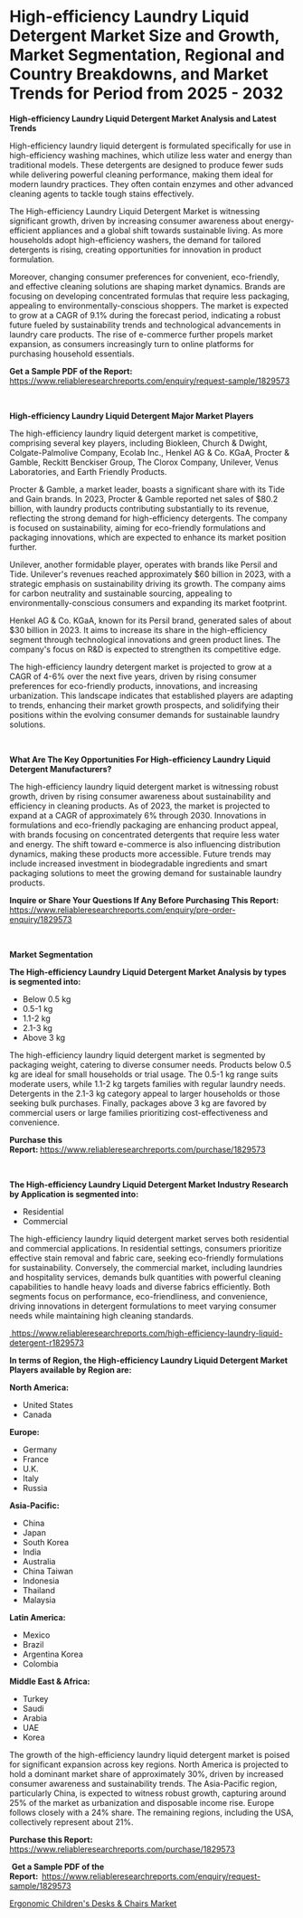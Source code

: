 <p><h1>High-efficiency Laundry Liquid Detergent Market Size and Growth, Market Segmentation, Regional and Country Breakdowns, and Market Trends for Period from 2025 -  2032</h1></p><p><strong>High-efficiency Laundry Liquid Detergent Market Analysis and Latest Trends</strong></p>
<p><p>High-efficiency laundry liquid detergent is formulated specifically for use in high-efficiency washing machines, which utilize less water and energy than traditional models. These detergents are designed to produce fewer suds while delivering powerful cleaning performance, making them ideal for modern laundry practices. They often contain enzymes and other advanced cleaning agents to tackle tough stains effectively.</p><p>The High-efficiency Laundry Liquid Detergent Market is witnessing significant growth, driven by increasing consumer awareness about energy-efficient appliances and a global shift towards sustainable living. As more households adopt high-efficiency washers, the demand for tailored detergents is rising, creating opportunities for innovation in product formulation. </p><p>Moreover, changing consumer preferences for convenient, eco-friendly, and effective cleaning solutions are shaping market dynamics. Brands are focusing on developing concentrated formulas that require less packaging, appealing to environmentally-conscious shoppers. The market is expected to grow at a CAGR of 9.1% during the forecast period, indicating a robust future fueled by sustainability trends and technological advancements in laundry care products. The rise of e-commerce further propels market expansion, as consumers increasingly turn to online platforms for purchasing household essentials.</p></p>
<p><strong>Get a Sample PDF of the Report:&nbsp;</strong> <a href="https://www.reliableresearchreports.com/enquiry/request-sample/1829573?utm_campaign=3430&utm_medium=2&utm_source=Github&utm_content=ia&utm_term=05042025&utm_id=high-efficiency-laundry-liquid-detergent">https://www.reliableresearchreports.com/enquiry/request-sample/1829573</a></p>
<p>&nbsp;</p>
<p><strong>High-efficiency Laundry Liquid Detergent Major Market Players</strong></p>
<p><p>The high-efficiency laundry liquid detergent market is competitive, comprising several key players, including Biokleen, Church & Dwight, Colgate-Palmolive Company, Ecolab Inc., Henkel AG & Co. KGaA, Procter & Gamble, Reckitt Benckiser Group, The Clorox Company, Unilever, Venus Laboratories, and Earth Friendly Products. </p><p>Procter & Gamble, a market leader, boasts a significant share with its Tide and Gain brands. In 2023, Procter & Gamble reported net sales of $80.2 billion, with laundry products contributing substantially to its revenue, reflecting the strong demand for high-efficiency detergents. The company is focused on sustainability, aiming for eco-friendly formulations and packaging innovations, which are expected to enhance its market position further.</p><p>Unilever, another formidable player, operates with brands like Persil and Tide. Unilever's revenues reached approximately $60 billion in 2023, with a strategic emphasis on sustainability driving its growth. The company aims for carbon neutrality and sustainable sourcing, appealing to environmentally-conscious consumers and expanding its market footprint.</p><p>Henkel AG & Co. KGaA, known for its Persil brand, generated sales of about $30 billion in 2023. It aims to increase its share in the high-efficiency segment through technological innovations and green product lines. The company's focus on R&D is expected to strengthen its competitive edge.</p><p>The high-efficiency laundry detergent market is projected to grow at a CAGR of 4-6% over the next five years, driven by rising consumer preferences for eco-friendly products, innovations, and increasing urbanization. This landscape indicates that established players are adapting to trends, enhancing their market growth prospects, and solidifying their positions within the evolving consumer demands for sustainable laundry solutions.</p></p>
<p>&nbsp;</p>
<p><strong>What Are The Key Opportunities For High-efficiency Laundry Liquid Detergent Manufacturers?</strong></p>
<p><p>The high-efficiency laundry liquid detergent market is witnessing robust growth, driven by rising consumer awareness about sustainability and efficiency in cleaning products. As of 2023, the market is projected to expand at a CAGR of approximately 6% through 2030. Innovations in formulations and eco-friendly packaging are enhancing product appeal, with brands focusing on concentrated detergents that require less water and energy. The shift toward e-commerce is also influencing distribution dynamics, making these products more accessible. Future trends may include increased investment in biodegradable ingredients and smart packaging solutions to meet the growing demand for sustainable laundry products.</p></p>
<p><strong>Inquire or Share Your Questions If Any Before Purchasing This Report:</strong> <a href="https://www.reliableresearchreports.com/enquiry/pre-order-enquiry/1829573?utm_campaign=3430&utm_medium=2&utm_source=Github&utm_content=ia&utm_term=05042025&utm_id=high-efficiency-laundry-liquid-detergent">https://www.reliableresearchreports.com/enquiry/pre-order-enquiry/1829573</a></p>
<p>&nbsp;</p>
<p><strong>Market Segmentation</strong></p>
<p><strong>The High-efficiency Laundry Liquid Detergent Market Analysis by types is segmented into:</strong></p>
<p><ul><li>Below 0.5 kg</li><li>0.5-1 kg</li><li>1.1-2 kg</li><li>2.1-3 kg</li><li>Above 3 kg</li></ul></p>
<p><p>The high-efficiency laundry liquid detergent market is segmented by packaging weight, catering to diverse consumer needs. Products below 0.5 kg are ideal for small households or trial usage. The 0.5-1 kg range suits moderate users, while 1.1-2 kg targets families with regular laundry needs. Detergents in the 2.1-3 kg category appeal to larger households or those seeking bulk purchases. Finally, packages above 3 kg are favored by commercial users or large families prioritizing cost-effectiveness and convenience.</p></p>
<p><strong>Purchase this Report:&nbsp;</strong><a href="https://www.reliableresearchreports.com/purchase/1829573?utm_campaign=3430&utm_medium=2&utm_source=Github&utm_content=ia&utm_term=05042025&utm_id=high-efficiency-laundry-liquid-detergent">https://www.reliableresearchreports.com/purchase/1829573</a></p>
<p>&nbsp;</p>
<p><strong>The High-efficiency Laundry Liquid Detergent Market Industry Research by Application is segmented into:</strong></p>
<p><ul><li>Residential</li><li>Commercial</li></ul></p>
<p><p>The high-efficiency laundry liquid detergent market serves both residential and commercial applications. In residential settings, consumers prioritize effective stain removal and fabric care, seeking eco-friendly formulations for sustainability. Conversely, the commercial market, including laundries and hospitality services, demands bulk quantities with powerful cleaning capabilities to handle heavy loads and diverse fabrics efficiently. Both segments focus on performance, eco-friendliness, and convenience, driving innovations in detergent formulations to meet varying consumer needs while maintaining high cleaning standards.</p></p>
<p><a href="https://www.reliableresearchreports.com/high-efficiency-laundry-liquid-detergent-r1829573?utm_campaign=3430&utm_medium=2&utm_source=Github&utm_content=ia&utm_term=05042025&utm_id=high-efficiency-laundry-liquid-detergent">&nbsp;https://www.reliableresearchreports.com/high-efficiency-laundry-liquid-detergent-r1829573</a></p>
<p><strong>In terms of Region, the High-efficiency Laundry Liquid Detergent Market Players available by Region are:</strong></p>
<p>
    <p> <strong> North America: </strong>
        <ul>
            <li>United States</li>
            <li>Canada</li>
        </ul>
        </p> 
    <p> <strong> Europe: </strong>
        <ul>
            <li>Germany</li>
            <li>France</li>
            <li>U.K.</li>
            <li>Italy</li>
            <li>Russia</li>
        </ul>
        </p> 
    <p> <strong> Asia-Pacific: </strong>
        <ul>
            <li>China</li>
            <li>Japan</li>
            <li>South Korea</li>
            <li>India</li>
            <li>Australia</li>
            <li>China Taiwan</li>
            <li>Indonesia</li>
            <li>Thailand</li>
            <li>Malaysia</li>
        </ul>
        </p> 
    <p> <strong> Latin America: </strong>
        <ul>
            <li>Mexico</li>
            <li>Brazil</li>
            <li>Argentina Korea</li>
            <li>Colombia</li>
        </ul>
        </p> 
    <p> <strong> Middle East & Africa: </strong>
        <ul>
            <li>Turkey</li>
            <li>Saudi</li>
            <li>Arabia</li>
            <li>UAE</li>
            <li>Korea</li>
        </ul>
    </p>
    </p>
<p><p>The growth of the high-efficiency laundry liquid detergent market is poised for significant expansion across key regions. North America is projected to hold a dominant market share of approximately 30%, driven by increased consumer awareness and sustainability trends. The Asia-Pacific region, particularly China, is expected to witness robust growth, capturing around 25% of the market as urbanization and disposable income rise. Europe follows closely with a 24% share. The remaining regions, including the USA, collectively represent about 21%.</p></p>
<p><strong>Purchase this Report: </strong><a href="https://www.reliableresearchreports.com/purchase/1829573?utm_campaign=3430&utm_medium=2&utm_source=Github&utm_content=ia&utm_term=05042025&utm_id=high-efficiency-laundry-liquid-detergent">https://www.reliableresearchreports.com/purchase/1829573</a></p>
<p>&nbsp;<strong>Get a Sample PDF of the Report:&nbsp;&nbsp;</strong><a href="https://www.reliableresearchreports.com/enquiry/request-sample/1829573?utm_campaign=3430&utm_medium=2&utm_source=Github&utm_content=ia&utm_term=05042025&utm_id=high-efficiency-laundry-liquid-detergent">https://www.reliableresearchreports.com/enquiry/request-sample/1829573</a></p>
<p><strong></strong></p>
<p><p><a href="https://github.com/mateyappiazo/Market-Research-Report-List-1/blob/main/ergonomic-childrens-desks-chairs-market.md?utm_campaign=3430&utm_medium=2&utm_source=Github&utm_content=ia&utm_term=05042025&utm_id=high-efficiency-laundry-liquid-detergent">Ergonomic Children's Desks & Chairs Market</a></p></p>